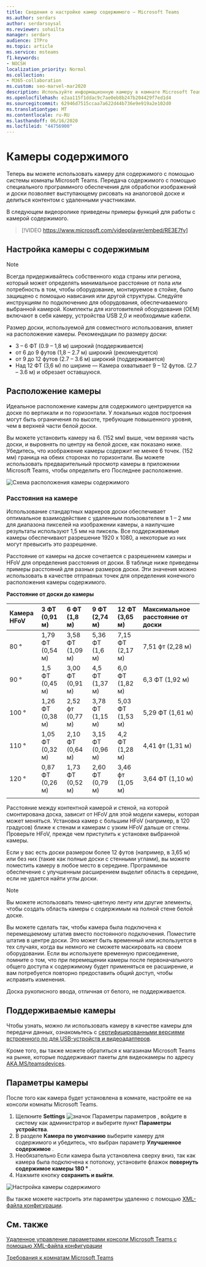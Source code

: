 ```yaml
---
title: Сведения о настройке камер содержимого — Microsoft Teams
ms.author: serdars
author: serdarsoysal
ms.reviewer: sohailta
manager: serdars
audience: ITPro
ms.topic: article
ms.service: msteams
f1.keywords:
- NOCSH
localization_priority: Normal
ms.collection:
- M365-collaboration
ms.custom: seo-marvel-mar2020
description: Используйте информационную камеру в комнате Microsoft Teams, которая взаимодействует с программным обеспечением обработки изображений, позволяя выступающим рисовать на аналоговой доске.
ms.openlocfilehash: e2aa115f1ddac9c7ae0eb8b247b204429f7ed1d4
ms.sourcegitcommit: 62946d7515ccaa7a622d44b736e9e919a2e102d0
ms.translationtype: MT
ms.contentlocale: ru-RU
ms.lasthandoff: 06/16/2020
ms.locfileid: "44756900"
---
```

# <a name="content-cameras"></a>Камеры содержимого

Теперь вы можете использовать камеру для содержимого с помощью системы комнаты Microsoft Teams. Передача содержимого с помощью специального программного обеспечения для обработки изображений и доски позволяет выступающему рисовать на аналоговой доске и делиться контентом с удаленными участниками.

В следующем видеоролике приведены примеры функций для работы с камерой содержимого.

> [!VIDEO https://www.microsoft.com/videoplayer/embed/RE3E7fy]

## <a name="set-up-a-content-camera"></a>Настройка камеры с содержимым

> [!NOTE]
> Всегда придерживайтесь собственного кода страны или региона, который может определять минимальное расстояние от пола или потребность в том, чтобы оборудование, монтируемое в стойке, было защищено с помощью нависания или другой структуры. Следуйте инструкциям по подключению для оборудования, обеспечиваемого выбранной камерой. Комплекты для изготовителей оборудования (OEM) включают в себя камеру, устройства USB 2,0 и необходимые кабели.

Размер доски, используемой для совместного использования, влияет на расположение камеры. Рекомендации по размеру доски:

- 3 – 6 ФТ (0.9 – 1,8 м) широкий (поддерживается)
- от 6 до 9 футов (1,8 – 2.7 м) широкий (рекомендуется)
- от 9 до 12 футов (2.7 – 3.6 м) широкий (поддерживается)
- Над 12 ФТ (3,6 м) по ширине — Камера охватывает 9 – 12 футов. (2.7 – 3.6 м) и обрезает оставшуюся.

## <a name="camera-location"></a>Расположение камеры

Идеальное расположение камеры для содержимого центрируется на доске по вертикали и по горизонтали. У локальных кодов построения могут быть ограничения по высоте, требующие повышенного уровня, чем в верхней части белой доски.

Вы можете установить камеру на 6. (152 мм) выше, чем верхняя часть доски, и выровнять по центру на белой доске, как показано ниже. Убедитесь, что изображение камеры содержит не менее 6 точек. (152 мм) граница на обеих сторонах по горизонтали. Вы можете использовать предварительный просмотр камеры в приложении Microsoft Teams, чтобы определить его Последнее расположение.

![Схема расположения камеры содержимого](../media/Magic-whiteboard.png)

### <a name="camera-distances"></a>Расстояния на камере

Использование стандартных маркеров доски обеспечивает оптимальное взаимодействие с удаленным пользователем в 1 – 2 мм для диапазона пикселей на изображении камеры, а наилучшие результаты используют 1,5 мм на пиксель. Все поддерживаемые камеры обеспечивают разрешение 1920 x 1080, а некоторые из них могут превысить это разрешение.

Расстояние от камеры на доске сочетается с разрешением камеры и HFoV для определения расстояния от доски. В таблице ниже приведены примеры расстояний для разных размеров доски. Эти значения можно использовать в качестве отправных точек для определения конечного расположения камеры содержимого.

**Расстояние от доски до камеры**

| Камера HFoV |3 ФТ (0,91 м)     | 6 ФТ (1,8 м)    | 9 ФТ (2,74 м)        |12 ФТ  (3,65 м)         | Максимальное расстояние от доски  |
|:---         |:---               |:---                |:---                 |:---             | :--- |
| 80 °         | 1,79 ФТ (0,54 м) | 3,58 ФТ (1,09 м)  | 5,36 ФТ (1,6 м)    |7,15 ФТ (2,17 м) |7,51 фт (2,28 м) |
| 90 °         | 1,5 ФТ (0,45 м) | 3,00 ФТ (0,91 м)   | 4,5 ФТ (1,37 м)    |6,0 ФТ (1,82 м)    |6,3 ФТ (1,92 м) |
| 100 °        | 1,26 ФТ (0,38 м)| 2,52 фт (0,77 м)   | 3,78 ФТ (1,15 м)   |5,03 ФТ (1,53 м)   |5,29 ФТ (1,61 м) |
| 110 °        | 1,05 ФТ (0,32 м)| 2,10 ФТ (0,64 м)   | 3,15 ФТ (0,96 м)   |4,2 ФТ (1,28 м)    |4,41 фт (1,31 м) |
| 120 °        | 0,87 ФТ (0,26 м)| 1,73 ФТ (0,52 м)   | 2,60 ФТ (0,79 м)   |3,46 фт (1,05 м)   |3,64 ФТ (1,10 м) |
|             |               |                  |                  |        |                    |                  |

Расстояние между контентной камерой и стеной, на которой смонтирована доска, зависит от HFoV для этой модели камеры, которая может меняться. Установка камер с большим HFoV (например, в 120 градусов) ближе к стенам и камерам с узким HFoV дальше от стены. Проверьте HFoV, прежде чем приступить к установке выбранной камеры.

Если у вас есть доски размером более 12 футов (например, в 3,65 м) или без них (такие как полные доски с стенными углами), вы можете поместить камеру в любое место в середине. Программное обеспечение с улучшенным расширением выделит область в середине, если не удается найти углы доски.

> [!NOTE]
> Вы можете использовать темно-цветную ленту или другие элементы, чтобы создать область камеры с содержимым на полной стене белой доске.
>
> Вы можете сделать так, чтобы камера была подключена к перемещаемому штатив вместо постоянного подключения. Поместите штатив в центре доски. Это может быть временный или используется в тех случаях, когда вы немного не сможете маскировать на своем оборудовании. Если вы используете временную присоединение, помните о том, что при перемещении камеры после первоначального общего доступа к содержимому будет применяться ее расширение, и вам потребуется повторно предоставить общий доступ, чтобы исправить изменения.
>
> Доска рукописного ввода, отличная от белого, не поддерживается.

## <a name="supported-cameras"></a>Поддерживаемые камеры

Чтобы узнать, можно ли использовать камеру в качестве камеры для передачи данных, ознакомьтесь с [сертифицированными версиями встроенного по для USB-устройств и видеоадаптеров](requirements.md#certified-firmware-versions-for-usb-audio-and-video-peripherals).

Кроме того, вы также можете обратиться к магазинам Microsoft Teams на рынке, которые поддерживают пакеты для видеокамеры по адресу [AKA.MS/teamsdevices](https://aka.ms/teamsdevices).

## <a name="camera-settings"></a>Параметры камеры

После того как камера будет установлена в комнате, настройте ее на консоли комнаты Microsoft Teams.

1. Щелкните **Settings** ![ значок Параметры параметров ](../media/70f1b43f-16d6-4172-9139-71d845c4ed5c.png) , войдите в систему как администратор и выберите пункт **Параметры устройства**.
2. В разделе **Камера по умолчанию** выберите камеру для содержимого и убедитесь, что выбран параметр **Улучшенное содержимое** .
3. Необязательно Если камера была установлена сверху вниз, так как камера была подключена к потолоку, установите флажок **повернуть содержимое камеры 180 °** .
4. Нажмите кнопку **сохранить и выйти**.

![Настройка камеры содержимого](../media/content-camera.png)

Вы также можете настроить эти параметры удаленно с помощью [XML-файла конфигурации](xml-config-file.md).

## <a name="see-also"></a>См. также

[Удаленное управление параметрами консоли Microsoft Teams с помощью XML-файла конфигурации](xml-config-file.md)

[Требования к комнатам Microsoft Teams](requirements.md)


